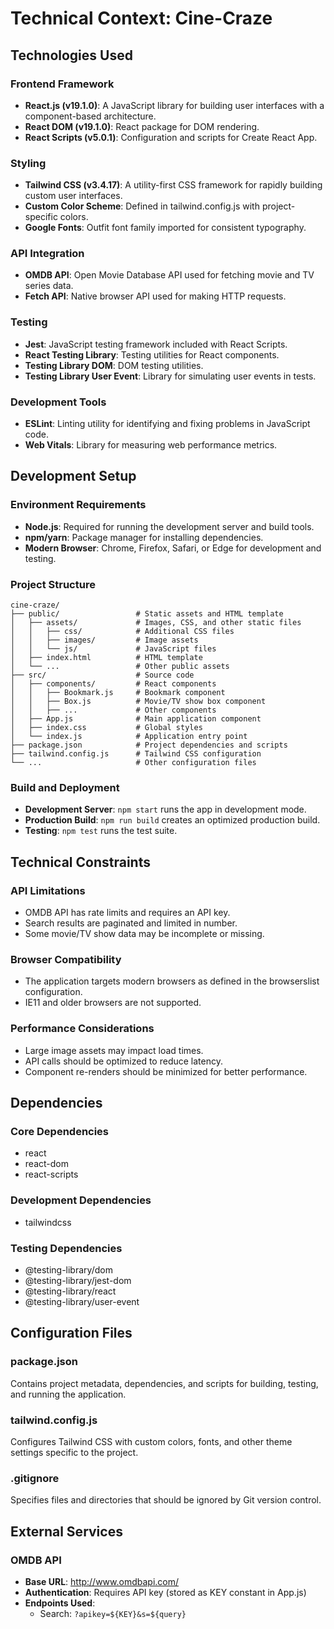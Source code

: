 # Technical Context: Cine-Craze

## Technologies Used

### Frontend Framework

- **React.js (v19.1.0)**: A JavaScript library for building user interfaces with a component-based architecture.
- **React DOM (v19.1.0)**: React package for DOM rendering.
- **React Scripts (v5.0.1)**: Configuration and scripts for Create React App.

### Styling

- **Tailwind CSS (v3.4.17)**: A utility-first CSS framework for rapidly building custom user interfaces.
- **Custom Color Scheme**: Defined in tailwind.config.js with project-specific colors.
- **Google Fonts**: Outfit font family imported for consistent typography.

### API Integration

- **OMDB API**: Open Movie Database API used for fetching movie and TV series data.
- **Fetch API**: Native browser API used for making HTTP requests.

### Testing

- **Jest**: JavaScript testing framework included with React Scripts.
- **React Testing Library**: Testing utilities for React components.
- **Testing Library DOM**: DOM testing utilities.
- **Testing Library User Event**: Library for simulating user events in tests.

### Development Tools

- **ESLint**: Linting utility for identifying and fixing problems in JavaScript code.
- **Web Vitals**: Library for measuring web performance metrics.

## Development Setup

### Environment Requirements

- **Node.js**: Required for running the development server and build tools.
- **npm/yarn**: Package manager for installing dependencies.
- **Modern Browser**: Chrome, Firefox, Safari, or Edge for development and testing.

### Project Structure

```
cine-craze/
├── public/                 # Static assets and HTML template
│   ├── assets/             # Images, CSS, and other static files
│   │   ├── css/            # Additional CSS files
│   │   ├── images/         # Image assets
│   │   └── js/             # JavaScript files
│   ├── index.html          # HTML template
│   └── ...                 # Other public assets
├── src/                    # Source code
│   ├── components/         # React components
│   │   ├── Bookmark.js     # Bookmark component
│   │   ├── Box.js          # Movie/TV show box component
│   │   ├── ...             # Other components
│   ├── App.js              # Main application component
│   ├── index.css           # Global styles
│   └── index.js            # Application entry point
├── package.json            # Project dependencies and scripts
├── tailwind.config.js      # Tailwind CSS configuration
└── ...                     # Other configuration files
```

### Build and Deployment

- **Development Server**: `npm start` runs the app in development mode.
- **Production Build**: `npm run build` creates an optimized production build.
- **Testing**: `npm test` runs the test suite.

## Technical Constraints

### API Limitations

- OMDB API has rate limits and requires an API key.
- Search results are paginated and limited in number.
- Some movie/TV show data may be incomplete or missing.

### Browser Compatibility

- The application targets modern browsers as defined in the browserslist configuration.
- IE11 and older browsers are not supported.

### Performance Considerations

- Large image assets may impact load times.
- API calls should be optimized to reduce latency.
- Component re-renders should be minimized for better performance.

## Dependencies

### Core Dependencies

- react
- react-dom
- react-scripts

### Development Dependencies

- tailwindcss

### Testing Dependencies

- @testing-library/dom
- @testing-library/jest-dom
- @testing-library/react
- @testing-library/user-event

## Configuration Files

### package.json

Contains project metadata, dependencies, and scripts for building, testing, and running the application.

### tailwind.config.js

Configures Tailwind CSS with custom colors, fonts, and other theme settings specific to the project.

### .gitignore

Specifies files and directories that should be ignored by Git version control.

## External Services

### OMDB API

- **Base URL**: http://www.omdbapi.com/
- **Authentication**: Requires API key (stored as KEY constant in App.js)
- **Endpoints Used**:
  - Search: `?apikey=${KEY}&s=${query}`
